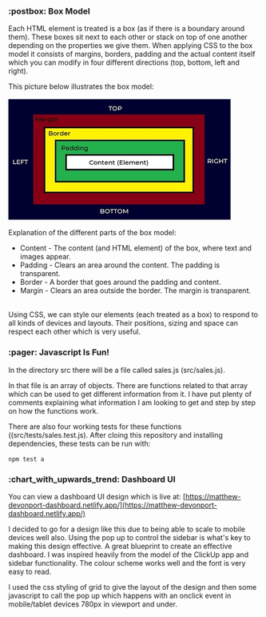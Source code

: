 <h3> :postbox: Box Model</h3>

Each HTML element is treated is a box (as if there is a boundary around them). These boxes sit next to each other or stack on top of one another depending on the properties we give them.
When applying CSS to the box model it consists of margins, borders, padding and the actual content itself which you can modify in four different directions (top, bottom, left and right).

This picture below illustrates the box model:<br><br>
![Border Box Image](public/img//border-box.jpg?raw=true "Border Box")

Explanation of the different parts of the box model:
<ul>
<li>Content - The content (and HTML element) of the box, where text and images appear.</li>
<li>Padding - Clears an area around the content. The padding is transparent.</li>
<li>Border - A border that goes around the padding and content.</li>
<li>Margin - Clears an area outside the border. The margin is transparent.</li>
</ul><br>
Using CSS, we can style our elements (each treated as a box) to respond to all kinds of devices and layouts. Their positions, sizing and space can respect each other which is very useful.

<h3>:pager: Javascript Is Fun!</h3>

In the directory src there will be a file called sales.js (src/sales.js).

In that file is an array of objects. There are functions related to that array which can be used to get different information from it. I have put plenty of comments explaining what information I am looking to get and step by step on how the functions work.

There are also four working tests for these functions ((src/tests/sales.test.js).
After cloing this repository and installing dependencies, these tests can be run with:

```
npm test a
```

<h3>:chart_with_upwards_trend: Dashboard UI</h3>

You can view a dashboard UI design which is live at: [https://matthew-devonport-dashboard.netlify.app/](https://matthew-devonport-dashboard.netlify.app/)

I decided to go for a design like this due to being able to scale to mobile devices well also. Using the pop up to control the sidebar is what's key to making this design effective. A great blueprint to create an effective dashboard. I was inspired heavily from the model of the ClickUp app and sidebar functionality.
The colour scheme works well and the font is very easy to read.

I used the css styling of grid to give the layout of the design and then some javascript to call the pop up which happens with an onclick event in mobile/tablet devices 780px in viewport and under.
